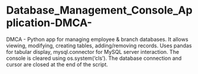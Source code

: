 # Database_Management_Console_Application-DMCA-
DMCA - Python app for managing employee &amp; branch databases. It allows viewing, modifying, creating tables, adding/removing records. Uses pandas for tabular display, mysql.connector for MySQL server interaction. The console is cleared using os.system(‘cls’). The database connection and cursor are closed at the end of the script.

